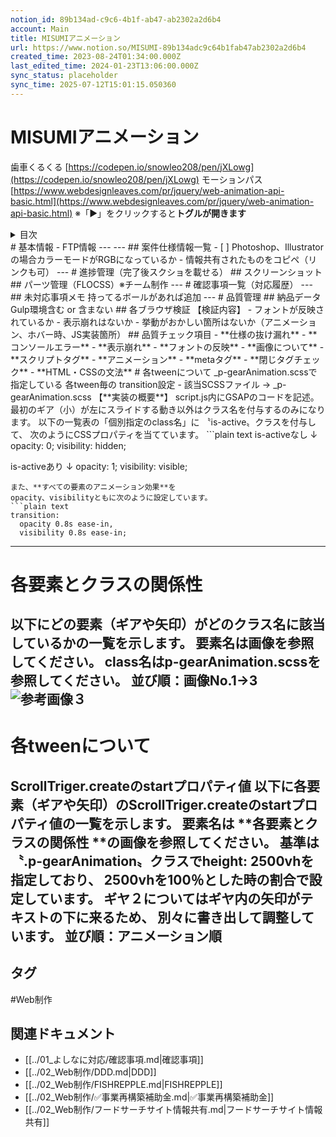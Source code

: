```yaml
---
notion_id: 89b134ad-c9c6-4b1f-ab47-ab2302a2d6b4
account: Main
title: MISUMIアニメーション
url: https://www.notion.so/MISUMI-89b134adc9c64b1fab47ab2302a2d6b4
created_time: 2023-08-24T01:34:00.000Z
last_edited_time: 2024-01-23T13:06:00.000Z
sync_status: placeholder
sync_time: 2025-07-12T15:01:15.050360
---
```

# MISUMIアニメーション

歯車くるくる
[https://codepen.io/snowleo208/pen/jXLowg](https://codepen.io/snowleo208/pen/jXLowg)
モーションパス
[https://www.webdesignleaves.com/pr/jquery/web-animation-api-basic.html](https://www.webdesignleaves.com/pr/jquery/web-animation-api-basic.html)
  ※「▶︎」をクリックすると**トグルが開きます**
  <details>
  <summary>目次</summary>
  </details>
  # 基本情報
  - FTP情報
  ---
  ---
  ## 案件仕様情報一覧
  - [ ]  Photoshop、Illustratorの場合カラーモードがRGBになっているか
  - 情報共有されたものをコピペ（リンクも可）
  ---
  # 進捗管理（完了後スクショを載せる）
  ## スクリーンショット
  ## パーツ管理（FLOCSS）※チーム制作
  ---
  # 確認事項一覧（対応履歴）
  ---
  ## 未対応事項メモ
  持ってるボールがあれば追加
  ---
  # 品質管理
  ## 納品データ
  Gulp環境含む or 含まない
  ## 各ブラウザ検証
  【検証内容】
  - フォントが反映されているか
  - 表示崩れはないか
  - 挙動がおかしい箇所はないか（アニメーション、ホバー時、JS実装箇所）
  ## 品質チェック項目
  - **仕様の抜け漏れ**
  - **コンソールエラー**
  - **表示崩れ**
  - **フォントの反映**
  - **画像について**
  - **スクリプトタグ**
  - **アニメーション**
  - **metaタグ**
  - **閉じタグチェック**
  - **HTML・CSSの文法**
  # 各tweenについて
_p-gearAnimation.scssで指定している
各tween毎の transition設定
  - 該当SCSSファイル → _p-gearAnimation.scss
  【**実装の概要**】
  script.js内にGSAPのコードを記述。
  最初のギア（小）が左にスライドする動き以外はクラス名を付与するのみになります。
以下の一覧表の「個別指定のclass名」に 〝is-active〟クラスを付与して、
次のようにCSSプロパティを当てています。
  ```plain text
is-activeなし
↓
opacity: 0;
visibility: hidden;

is-activeあり
↓
opacity: 1;
visibility: visible;
  ```
  また、**すべての要素のアニメーション効果**を
opacity、visibilityともに次のように設定しています。
  ```plain text
transition:
    opacity 0.8s ease-in,
    visibility 0.8s ease-in;
  ```
  ---
  
  
  
  
  
  
  
  
  # 各要素とクラスの関係性
  以下にどの要素（ギアや矢印）がどのクラス名に該当しているかの一覧を示します。
**要素名は画像を参照**してください。
**class名はp-gearAnimation.scssを参照**してください。
並び順：画像No.1→3
  ![参考画像３](https://prod-files-secure.s3.us-west-2.amazonaws.com/736adce6-a3a4-4a64-9f74-d9aa055c96d2/d512b131-e82c-4040-be6d-8109c6dfefdb/%E3%82%B9%E3%82%AF%E3%83%AA%E3%83%BC%E3%83%B3%E3%82%B7%E3%83%A7%E3%83%83%E3%83%88_2024-01-23_22.53.51.png?X-Amz-Algorithm=AWS4-HMAC-SHA256&X-Amz-Content-Sha256=UNSIGNED-PAYLOAD&X-Amz-Credential=ASIAZI2LB466Q6323FXD%2F20250719%2Fus-west-2%2Fs3%2Faws4_request&X-Amz-Date=20250719T042411Z&X-Amz-Expires=3600&X-Amz-Security-Token=IQoJb3JpZ2luX2VjEIT%2F%2F%2F%2F%2F%2F%2F%2F%2F%2FwEaCXVzLXdlc3QtMiJHMEUCIEE4ilKOkfsikI8Kzw96fkJGgCpNsa7C2XVaADZAAQ2WAiEAq52mJFxp9moQ7ZlXj1Gk0ekYowbECANO6vC%2FL%2BJzMoAqiAQInf%2F%2F%2F%2F%2F%2F%2F%2F%2F%2FARAAGgw2Mzc0MjMxODM4MDUiDF%2BlfxfAyxghLedwbyrcA5S8UImbbOhcEeU61cOq7sBKPVGQSRUmRuVNqrNjnQX4i2DDjrr56rUdRR405yWJIhsxevsXJTU2yBf1wEtLCBk8YmArn0Ms2mnQlnX1BXoXcLy1Ef%2FYPkgE6D%2F7ZGOegxRVXaUTFKxirQtZjRaHmykzibC4EVMnEpTBUas13Vj2M1it%2Fsaf5FUPjITTW36QMbj85HeehEhZ1CNGo1nXFBBCr%2BXqNDUvdFqYFMkFycv2EtafnJl%2BCZe90N97D0K9mKV7QE2FiKe4c%2Bt6BHk48qynZFpITHg8zsZ4qMLua513fnCpR4J8jlLOqt%2BAdFerpj1n%2B94NGBiZ%2BtttetDC4ZXQhyMTo0f8cr24LMH%2BPssLpfR6G%2B%2F8fJOlOOZ09usojUAWhz9yZr%2Ffe3ImMIk5idDISXgUj8pLpM%2BBbS%2F%2FzZ2a3f%2Bu0NcrKujcWgq3BuSiuMgOIv1rbupUc9Yh%2Fh9%2BKmasASDMk38cJ%2F5Gh57ycYm%2FMR1SvmojCCHcqcnbc0B86Z7YiIAS%2FR0ALP2d5C7IRssc2VE3yhyZB6sH9Z7Njcn52ONjL9mYAuEEGU2bfso18CwF86vB9IkUZZjZJEIvHR%2B276cuZZSCu%2BXR1MuuG%2BFZm5ym%2FBYSUOhSVQ%2BGMKWq7MMGOqUBYdbinwVbWSkF4GMDomEMD0H8w1ZlQv%2F0ha2tTI%2Fcnf84BdF85T2nWmkYApy4nqQQ3evirL2auRQUVcA7r83n5RmLVjww7urr2jOTRKnNie8SROiajLKhqYdUU%2FVFKBo%2BDoEQzJsGVF5rjtJtw3aPWvue0ZPWJSLdmYfCmZVuIxBONwkwoabbUsM7JlMrNd3vwdRILlV42ML5Wly1vo1KLboRJCrv&X-Amz-Signature=b76478a5672384660f12eb08bc1e50294dc08ab43cfad4cfc4b81f83944ff18b&X-Amz-SignedHeaders=host&x-amz-checksum-mode=ENABLED&x-id=GetObject)
  ---
  # 各tweenについて
ScrollTriger.createのstartプロパティ値
  以下に各要素（ギアや矢印）のScrollTriger.createのstartプロパティ値の一覧を示します。
  要素名は **各要素とクラスの関係性 **の画像を参照してください。
  基準は 〝.p-gearAnimation〟クラスでheight: 2500vhを指定しており、
2500vhを100％とした時の割合で設定しています。
  ギヤ２についてはギヤ内の矢印がテキストの下に来るため、
別々に書き出して調整しています。
  並び順：アニメーション順
  ---

## タグ

#Web制作 

## 関連ドキュメント

- [[../01_よしなに対応/確認事項.md|確認事項]]
- [[../02_Web制作/DDD.md|DDD]]
- [[../02_Web制作/FISHREPPLE.md|FISHREPPLE]]
- [[../02_Web制作/✅事業再構築補助金.md|✅事業再構築補助金]]
- [[../02_Web制作/フードサーチサイト情報共有.md|フードサーチサイト情報共有]]
